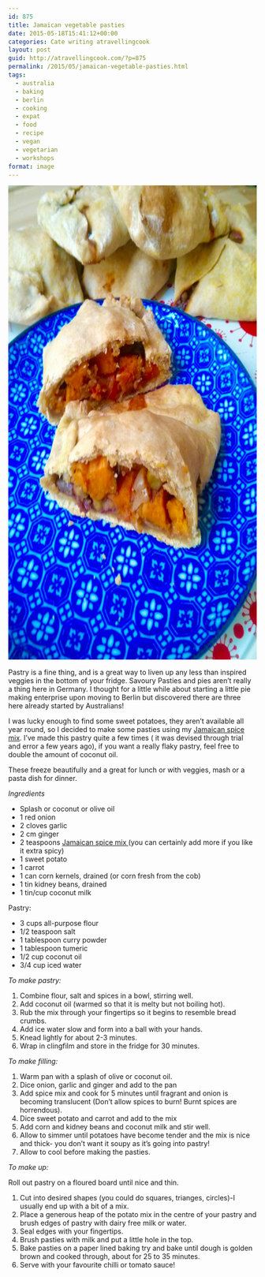 ```yaml
---
id: 875
title: Jamaican vegetable pasties
date: 2015-05-18T15:41:12+00:00
categories: Cate writing atravellingcook
layout: post
guid: http://atravellingcook.com/?p=875
permalink: /2015/05/jamaican-vegetable-pasties.html
tags:
  - australia
  - baking
  - berlin
  - cooking
  - expat
  - food
  - recipe
  - vegan
  - vegetarian
  - workshops
format: image
---
```

[<img class="aligncenter size-large wp-image-890" src="/images/atc-migrate/2015/05/2015-05-11-18.37.37-830x1024.jpg" alt="2015-05-11 18.37.37" width="780" height="962" />](/images/atc-migrate/2015/05/2015-05-11-18.37.37.jpg)

Pastry is a fine thing, and is a great way to liven up any less than inspired veggies in the bottom of your fridge. Savoury Pasties and pies aren&#8217;t really a thing here in Germany. I thought for a little while about starting a little pie making enterprise upon moving to Berlin but discovered there are three here already started by Australians!

I was lucky enough to find some sweet potatoes, they aren&#8217;t available all year round, so I decided to make some pasties using my [Jamaican spice mix](http://atravellingcook.com/2015/02/red-beans-quinoa-and-jerk-spice-soup.html). I&#8217;ve made this pastry quite a few times ( it was devised through trial and error a few years ago), if you want a really flaky pastry, feel free to double the amount of coconut oil.

These freeze beautifully and a great for lunch or with veggies, mash or a pasta dish for dinner.

_Ingredients_

  * Splash or coconut or olive oil
  * 1 red onion
  * 2 cloves garlic
  * 2 cm ginger
  * 2 teaspoons [Jamaican spice mix ](http://atravellingcook.com/2015/02/red-beans-quinoa-and-jerk-spice-soup.html)(you can certainly add more if you like it extra spicy)
  * 1 sweet potato
  * 1 carrot
  * 1 can corn kernels, drained (or corn fresh from the cob)
  * 1 tin kidney beans, drained
  * 1 tin/cup coconut milk

Pastry:

  * 3 cups all-purpose flour
  * 1/2 teaspoon salt
  * 1 tablespoon curry powder
  * 1 tablespoon tumeric
  * 1/2 cup coconut oil
  * 3/4 cup iced water

_To make pastry:_

  1. Combine flour, salt and spices in a bowl, stirring well.
  2. Add coconut oil (warmed so that it is melty but not boiling hot).
  3. Rub the mix through your fingertips so it begins to resemble bread crumbs.
  4. Add ice water slow and form into a ball with your hands.
  5. Knead lightly for about 2-3 minutes.
  6. Wrap in clingfilm and store in the fridge for 30 minutes.

_To make filling:_

  1. Warm pan with a splash of olive or coconut oil.
  2. Dice onion, garlic and ginger and add to the pan
  3. Add spice mix and cook for 5 minutes until fragrant and onion is becoming translucent (Don&#8217;t allow spices to burn! Burnt spices are horrendous).
  4. Dice sweet potato and carrot and add to the mix
  5. Add corn and kidney beans and coconut milk and stir well.
  6. Allow to simmer until potatoes have become tender and the mix is nice and thick- you don&#8217;t want it soupy as it&#8217;s going into pastry!
  7. Allow to cool before making the pasties.

_To make up:_

Roll out pastry on a floured board until nice and thin.

  1. Cut into desired shapes (you could do squares, trianges, circles)-I usually end up with a bit of a mix.
  2. Place a generous heap of the potato mix in the centre of your pastry and brush edges of pastry with dairy free milk or water.
  3. Seal edges with your fingertips.
  4. Brush pasties with milk and put a little hole in the top.
  5. Bake pasties on a paper lined baking try and bake until dough is golden brown and cooked through, about for 25 to 35 minutes.
  6. Serve with your favourite chilli or tomato sauce!